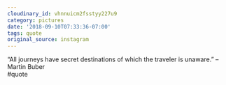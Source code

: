 ```yaml
---
cloudinary_id: vhnnuicm2fsstyy227u9
category: pictures
date: '2018-09-10T07:33:36-07:00'
tags: quote
original_source: instagram
---
```


“All journeys have secret destinations of which the traveler is unaware.” –Martin Buber  
#quote